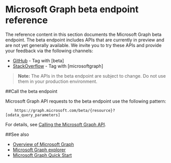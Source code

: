 # Microsoft Graph beta endpoint reference

The reference content in this section documents the Microsoft Graph beta endpoint. The beta endpoint includes APIs that are currently in preview and are not yet generally available. We invite you to try these APIs and provide your feedback via the following channels:

- [GitHub](https://github.com/OfficeDev/microsoft-graph-docs/issues) - Tag with [beta]
- [StackOverflow](http://stackoverflow.com/questions/tagged/microsoftgraph) - Tag with [microsoftgraph]

>**Note:** The APIs in the beta endpoint are subject to change. Do not use them in your production environment. 

##Call the beta endpoint

Microsoft Graph API requests to the beta endpoint use the following pattern:

```
	https://graph.microsoft.com/beta/{resource}?[odata_query_parameters]
```

For details, see [Calling the Microsoft Graph API](./content/call_api.md).

##See also
- [Overview of Microsoft Graph](./content/overview.md)
- [Microsoft Graph explorer](https://graph.microsoft.io/en-us/graph-explorer)
- [Microsoft Graph Quick Start](https://graph.microsoft.io/en-us/getting-started)

